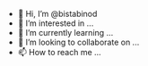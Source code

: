 - 👋 Hi, I’m @bistabinod
- 👀 I’m interested in ...
- 🌱 I’m currently learning ...
- 💞️ I’m looking to collaborate on ...
- 📫 How to reach me ...

<!---
bistabinod/bistabinod is a ✨ special ✨ repository because its `README.md` (this file) appears on your GitHub profile.
You can click the Preview link to take a look at your changes.
--->
